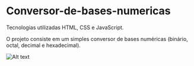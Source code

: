 # Conversor-de-bases-numericas

Tecnologias utilizadas HTML, CSS e JavaScript.

O projeto consiste em um simples conversor de bases numéricas (binário, octal, decimal e hexadecimal).

![Alt text](weight-hist.jpg?raw=true)
